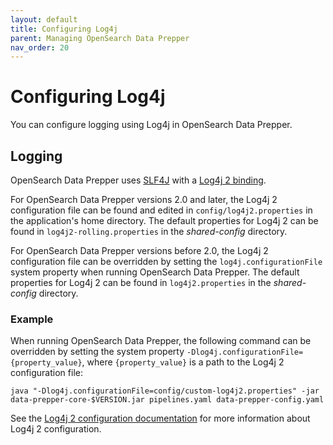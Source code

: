 ```yaml
---
layout: default
title: Configuring Log4j
parent: Managing OpenSearch Data Prepper
nav_order: 20
---
```


# Configuring Log4j

You can configure logging using Log4j in OpenSearch Data Prepper. 

## Logging 

OpenSearch Data Prepper uses [SLF4J](https://www.slf4j.org/) with a [Log4j 2 binding](https://logging.apache.org/log4j/2.x/log4j-slf4j-impl.html).

For OpenSearch Data Prepper versions 2.0 and later, the Log4j 2 configuration file can be found and edited in `config/log4j2.properties` in the application's home directory. The default properties for Log4j 2 can be found in `log4j2-rolling.properties` in the *shared-config* directory.

For OpenSearch Data Prepper versions before 2.0, the Log4j 2 configuration file can be overridden by setting the `log4j.configurationFile` system property when running OpenSearch Data Prepper. The default properties for Log4j 2 can be found in `log4j2.properties` in the *shared-config* directory. 

### Example

When running OpenSearch Data Prepper, the following command can be overridden by setting the system property `-Dlog4j.configurationFile={property_value}`, where `{property_value}` is a path to the Log4j 2 configuration file:

```
java "-Dlog4j.configurationFile=config/custom-log4j2.properties" -jar data-prepper-core-$VERSION.jar pipelines.yaml data-prepper-config.yaml
```

See the [Log4j 2 configuration documentation](https://logging.apache.org/log4j/2.x/manual/configuration.html) for more information about Log4j 2 configuration.

